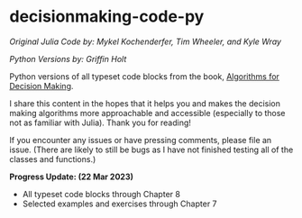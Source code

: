 # decisionmaking-code-py

*Original Julia Code by: Mykel Kochenderfer, Tim Wheeler, and Kyle Wray*

*Python Versions by: Griffin Holt*

Python versions of all typeset code blocks from the book, [Algorithms for Decision Making](https://algorithmsbook.com/).

I share this content in the hopes that it helps you and makes the decision making algorithms more approachable and accessible (especially to those not as familiar with Julia). Thank you for reading!

If you encounter any issues or have pressing comments, please file an issue. (There are likely to still be bugs as I have not finished testing all of the classes and functions.)

**Progress Update: (22 Mar 2023)**
*   All typeset code blocks through Chapter 8
*   Selected examples and exercises through Chapter 7

